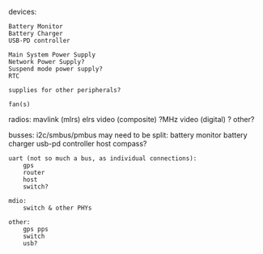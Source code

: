 devices:

	Battery Monitor
	Battery Charger
	USB-PD controller

	Main System Power Supply
	Network Power Supply?
	Suspend mode power supply?
	RTC

	supplies for other peripherals?

	fan(s)

radios:
	mavlink (mlrs)
	elrs
	video (composite) ?MHz
	video (digital) ?
	other?

busses:
	i2c/smbus/pmbus may need to be split:
		battery monitor
		battery charger
		usb-pd controller
		host
		compass?
		
	uart (not so much a bus, as individual connections):
		gps
		router
		host
		switch?

	mdio:
		switch & other PHYs

	other:
		gps pps
		switch
		usb?
